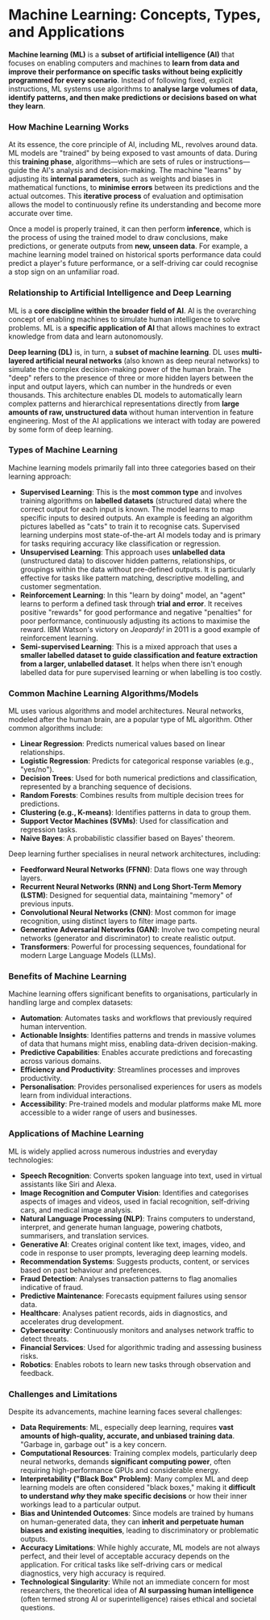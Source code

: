 # Machine Learning: Concepts, Types, and Applications

**Machine learning (ML)** is a **subset of artificial intelligence (AI)** that focuses on enabling computers and machines to **learn from data and improve their performance on specific tasks without being explicitly programmed for every scenario**. Instead of following fixed, explicit instructions, ML systems use algorithms to **analyse large volumes of data, identify patterns, and then make predictions or decisions based on what they learn**.

### How Machine Learning Works

At its essence, the core principle of AI, including ML, revolves around data. ML models are "trained" by being exposed to vast amounts of data. During this **training phase**, algorithms—which are sets of rules or instructions—guide the AI's analysis and decision-making. The machine "learns" by adjusting its **internal parameters**, such as weights and biases in mathematical functions, to **minimise errors** between its predictions and the actual outcomes. This **iterative process** of evaluation and optimisation allows the model to continuously refine its understanding and become more accurate over time.

Once a model is properly trained, it can then perform **inference**, which is the process of using the trained model to draw conclusions, make predictions, or generate outputs from **new, unseen data**. For example, a machine learning model trained on historical sports performance data could predict a player's future performance, or a self-driving car could recognise a stop sign on an unfamiliar road.

### Relationship to Artificial Intelligence and Deep Learning

ML is a **core discipline within the broader field of AI**. AI is the overarching concept of enabling machines to simulate human intelligence to solve problems. ML is a **specific application of AI** that allows machines to extract knowledge from data and learn autonomously.

**Deep learning (DL)** is, in turn, a **subset of machine learning**. DL uses **multi-layered artificial neural networks** (also known as deep neural networks) to simulate the complex decision-making power of the human brain. The "deep" refers to the presence of three or more hidden layers between the input and output layers, which can number in the hundreds or even thousands. This architecture enables DL models to automatically learn complex patterns and hierarchical representations directly from **large amounts of raw, unstructured data** without human intervention in feature engineering. Most of the AI applications we interact with today are powered by some form of deep learning.

### Types of Machine Learning

Machine learning models primarily fall into three categories based on their learning approach:

- **Supervised Learning**: This is the **most common type** and involves training algorithms on **labelled datasets** (structured data) where the correct output for each input is known. The model learns to map specific inputs to desired outputs. An example is feeding an algorithm pictures labelled as "cats" to train it to recognise cats. Supervised learning underpins most state-of-the-art AI models today and is primary for tasks requiring accuracy like classification or regression.
- **Unsupervised Learning**: This approach uses **unlabelled data** (unstructured data) to discover hidden patterns, relationships, or groupings within the data without pre-defined outputs. It is particularly effective for tasks like pattern matching, descriptive modelling, and customer segmentation.
- **Reinforcement Learning**: In this "learn by doing" model, an "agent" learns to perform a defined task through **trial and error**. It receives positive "rewards" for good performance and negative "penalties" for poor performance, continuously adjusting its actions to maximise the reward. IBM Watson's victory on _Jeopardy!_ in 2011 is a good example of reinforcement learning.
- **Semi-supervised Learning**: This is a mixed approach that uses a **smaller labelled dataset to guide classification and feature extraction from a larger, unlabelled dataset**. It helps when there isn't enough labelled data for pure supervised learning or when labelling is too costly.

### Common Machine Learning Algorithms/Models

ML uses various algorithms and model architectures. Neural networks, modeled after the human brain, are a popular type of ML algorithm. Other common algorithms include:

- **Linear Regression**: Predicts numerical values based on linear relationships.
- **Logistic Regression**: Predicts for categorical response variables (e.g., "yes/no").
- **Decision Trees**: Used for both numerical predictions and classification, represented by a branching sequence of decisions.
- **Random Forests**: Combines results from multiple decision trees for predictions.
- **Clustering (e.g., K-means)**: Identifies patterns in data to group them.
- **Support Vector Machines (SVMs)**: Used for classification and regression tasks.
- **Naive Bayes**: A probabilistic classifier based on Bayes' theorem.

Deep learning further specialises in neural network architectures, including:

- **Feedforward Neural Networks (FFNN)**: Data flows one way through layers.
- **Recurrent Neural Networks (RNN) and Long Short-Term Memory (LSTM)**: Designed for sequential data, maintaining "memory" of previous inputs.
- **Convolutional Neural Networks (CNN)**: Most common for image recognition, using distinct layers to filter image parts.
- **Generative Adversarial Networks (GAN)**: Involve two competing neural networks (generator and discriminator) to create realistic output.
- **Transformers**: Powerful for processing sequences, foundational for modern Large Language Models (LLMs).

### Benefits of Machine Learning

Machine learning offers significant benefits to organisations, particularly in handling large and complex datasets:

- **Automation**: Automates tasks and workflows that previously required human intervention.
- **Actionable Insights**: Identifies patterns and trends in massive volumes of data that humans might miss, enabling data-driven decision-making.
- **Predictive Capabilities**: Enables accurate predictions and forecasting across various domains.
- **Efficiency and Productivity**: Streamlines processes and improves productivity.
- **Personalisation**: Provides personalised experiences for users as models learn from individual interactions.
- **Accessibility**: Pre-trained models and modular platforms make ML more accessible to a wider range of users and businesses.

### Applications of Machine Learning

ML is widely applied across numerous industries and everyday technologies:

- **Speech Recognition**: Converts spoken language into text, used in virtual assistants like Siri and Alexa.
- **Image Recognition and Computer Vision**: Identifies and categorises aspects of images and videos, used in facial recognition, self-driving cars, and medical image analysis.
- **Natural Language Processing (NLP)**: Trains computers to understand, interpret, and generate human language, powering chatbots, summarisers, and translation services.
- **Generative AI**: Creates original content like text, images, video, and code in response to user prompts, leveraging deep learning models.
- **Recommendation Systems**: Suggests products, content, or services based on past behaviour and preferences.
- **Fraud Detection**: Analyses transaction patterns to flag anomalies indicative of fraud.
- **Predictive Maintenance**: Forecasts equipment failures using sensor data.
- **Healthcare**: Analyses patient records, aids in diagnostics, and accelerates drug development.
- **Cybersecurity**: Continuously monitors and analyses network traffic to detect threats.
- **Financial Services**: Used for algorithmic trading and assessing business risks.
- **Robotics**: Enables robots to learn new tasks through observation and feedback.

### Challenges and Limitations

Despite its advancements, machine learning faces several challenges:

- **Data Requirements**: ML, especially deep learning, requires **vast amounts of high-quality, accurate, and unbiased training data**. "Garbage in, garbage out" is a key concern.
- **Computational Resources**: Training complex models, particularly deep neural networks, demands **significant computing power**, often requiring high-performance GPUs and considerable energy.
- **Interpretability ("Black Box" Problem)**: Many complex ML and deep learning models are often considered "black boxes," making it **difficult to understand _why_ they make specific decisions** or how their inner workings lead to a particular output.
- **Bias and Unintended Outcomes**: Since models are trained by humans on human-generated data, they can **inherit and perpetuate human biases and existing inequities**, leading to discriminatory or problematic outputs.
- **Accuracy Limitations**: While highly accurate, ML models are not always perfect, and their level of acceptable accuracy depends on the application. For critical tasks like self-driving cars or medical diagnostics, very high accuracy is required.
- **Technological Singularity**: While not an immediate concern for most researchers, the theoretical idea of **AI surpassing human intelligence** (often termed strong AI or superintelligence) raises ethical and societal questions.